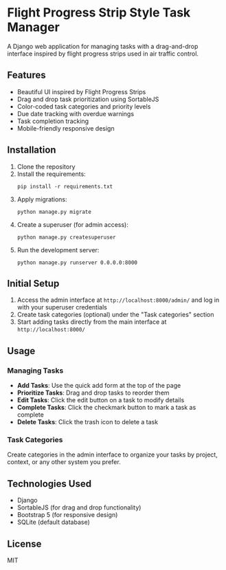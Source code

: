 # Flight Progress Strip Style Task Manager

A Django web application for managing tasks with a drag-and-drop interface inspired by flight progress strips used in air traffic control.

## Features

- Beautiful UI inspired by Flight Progress Strips
- Drag and drop task prioritization using SortableJS
- Color-coded task categories and priority levels
- Due date tracking with overdue warnings
- Task completion tracking
- Mobile-friendly responsive design

## Installation

1. Clone the repository
2. Install the requirements:
   ```
   pip install -r requirements.txt
   ```
3. Apply migrations:
   ```
   python manage.py migrate
   ```
4. Create a superuser (for admin access):
   ```
   python manage.py createsuperuser
   ```
5. Run the development server:
   ```
   python manage.py runserver 0.0.0.0:8000
   ```

## Initial Setup

1. Access the admin interface at `http://localhost:8000/admin/` and log in with your superuser credentials
2. Create task categories (optional) under the "Task categories" section
3. Start adding tasks directly from the main interface at `http://localhost:8000/`

## Usage

### Managing Tasks
- **Add Tasks**: Use the quick add form at the top of the page
- **Prioritize Tasks**: Drag and drop tasks to reorder them
- **Edit Tasks**: Click the edit button on a task to modify details
- **Complete Tasks**: Click the checkmark button to mark a task as complete
- **Delete Tasks**: Click the trash icon to delete a task

### Task Categories
Create categories in the admin interface to organize your tasks by project, context, or any other system you prefer.

## Technologies Used

- Django
- SortableJS (for drag and drop functionality)
- Bootstrap 5 (for responsive design)
- SQLite (default database)

## License

MIT 